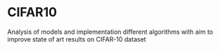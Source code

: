 # CIFAR10
Analysis of models and implementation different algorithms with aim to improve state of art results on CIFAR-10 dataset
